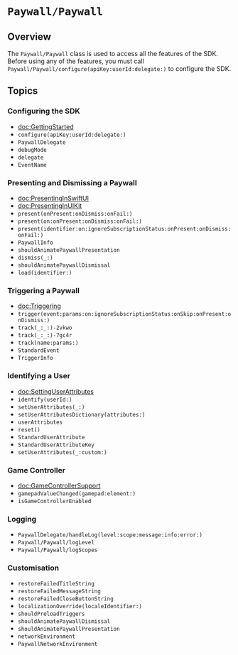 # ``Paywall/Paywall``

## Overview

The ``Paywall/Paywall`` class is used to access all the features of the SDK. Before using any of the features, you must call ``Paywall/Paywall/configure(apiKey:userId:delegate:)`` to configure the SDK.

## Topics

### Configuring the SDK

- <doc:GettingStarted>
- ``configure(apiKey:userId:delegate:)``
- ``PaywallDelegate``
- ``debugMode``
- ``delegate``
- ``EventName``

### Presenting and Dismissing a Paywall

- <doc:PresentingInSwiftUI>
- <doc:PresentingInUIKit>
- ``present(onPresent:onDismiss:onFail:)``
- ``present(on:onPresent:onDismiss:onFail:)``
- ``present(identifier:on:ignoreSubscriptionStatus:onPresent:onDismiss:onFail:)``
- ``PaywallInfo``
- ``shouldAnimatePaywallPresentation``
- ``dismiss(_:)``
- ``shouldAnimatePaywallDismissal``
- ``load(identifier:)``

### Triggering a Paywall

- <doc:Triggering>
- ``trigger(event:params:on:ignoreSubscriptionStatus:onSkip:onPresent:onDismiss:)``
- ``track(_:_:)-2vkwo``
- ``track(_:_:)-7gc4r``
- ``track(name:params:)``
- ``StandardEvent``
- ``TriggerInfo``

### Identifying a User

- <doc:SettingUserAttributes>
- ``identify(userId:)``
- ``setUserAttributes(_:)``
- ``setUserAttributesDictionary(attributes:)``
- ``userAttributes``
- ``reset()``
- ``StandardUserAttribute``
- ``StandardUserAttributeKey``
- ``setUserAttributes(_:custom:)``

### Game Controller

- <doc:GameControllerSupport>
- ``gamepadValueChanged(gamepad:element:)``
- ``isGameControllerEnabled``

### Logging

- ``PaywallDelegate/handleLog(level:scope:message:info:error:)``
- ``Paywall/Paywall/logLevel``
- ``Paywall/Paywall/logScopes``

### Customisation

- ``restoreFailedTitleString``
- ``restoreFailedMessageString``
- ``restoreFailedCloseButtonString``
- ``localizationOverride(localeIdentifier:)``
- ``shouldPreloadTriggers``
- ``shouldAnimatePaywallDismissal``
- ``shouldAnimatePaywallPresentation``
- ``networkEnvironment``
- ``PaywallNetworkEnvironment``
